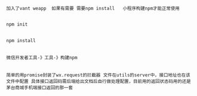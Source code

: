 ``加入了vant weapp 
 如果有需要 需要npm install  
  小程序构建npm才能正常使用``
##
``npm init``
##
``npm install``
##
``微信开发者工具-》工具-》构建npm``
##
``简单的用promise封装了wx.request的拦截器 文件在utils的server中，接口地址也在该文件中配置
具体接口返回码需后端给出文档后自行做处理配置，目前用的返回状态码用的还是茅台商城手机端接口返回的那一套``
